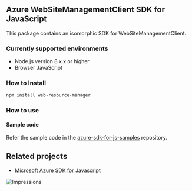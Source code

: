 ## Azure WebSiteManagementClient SDK for JavaScript

This package contains an isomorphic SDK for WebSiteManagementClient.

### Currently supported environments

- Node.js version 8.x.x or higher
- Browser JavaScript

### How to Install

```bash
npm install web-resource-manager
```

### How to use

#### Sample code

Refer the sample code in the [azure-sdk-for-js-samples](https://github.com/Azure/azure-sdk-for-js-samples) repository.

## Related projects

- [Microsoft Azure SDK for Javascript](https://github.com/Azure/azure-sdk-for-js)


![Impressions](https://azure-sdk-impressions.azurewebsites.net/api/impressions/azure-sdk-for-js%2Fsdk%2Fcdn%2Farm-cdn%2FREADME.png)
